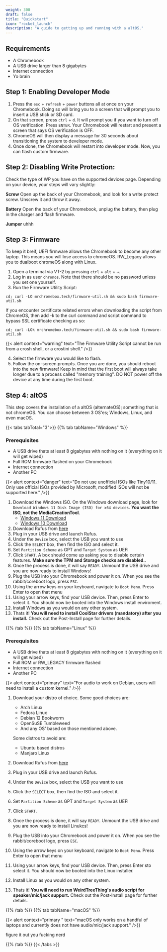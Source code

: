 ```yaml
---
weight: 300
draft: false
title: "Quickstart"
icon: "rocket_launch"
description: "A guide to getting up and running with a altOS."
---
```


## Requirements

- A Chromebook
- A USB drive larger than 8 gigabytes
- Internet connection
- Yo brain

## Step 1: Enabling Developer Mode

1. Press the `esc` + `refresh` + `power` buttons all at once on your Chromebook. Doing so will bring you to a screen that will prompt you to insert a USB stick or SD card.
2. On that screen, press `ctrl` + `d`. It will prompt you if you want to turn off OS verification. Press `ENTER`. Your Chromebook will restart and present a screen that says OS verification is OFF.
3. ChromeOS will then display a message for 30 seconds about transitioning the system to developer mode.
4. Once done, the Chromebook will restart into developer mode. Now, you can flash custom firmware.


## Step 2: Disabling Write Protection:
Check the type of WP you have on the supported devices page. Depending on your device, your steps will vary slightly:

**Screw**
Open up the back of your Chromebook, and look for a write protect screw. Unscrew it and throw it away.

**Battery**
Open the back of your Chromebook, unplug the battery, then plug in the charger and flash firmware.

**Jumper**
uhhh


## Step 3: Firmware

To keep it breif, UEFI firmware allows the Chromebook to become any other laptop. This means you will lose access to chromeOS. RW_Legacy allows you to dualboot chromeOS along with Linux.

1. Open a terminal via VT-2 by pressing `ctrl` + `alt` + `→`.
2. Log in as user `chronos`. Note that there should be no password unless you set one yourself.
3. Run the Firmware Utility Script:
  ```shell
cd; curl -LO mrchromebox.tech/firmware-util.sh && sudo bash firmware-util.sh
```

If you encounter certificate related errors when downloading the script from ChromeOS, then add -k to the curl command and script command to bypass SSL certificate checking as so:
```shell
cd; curl -LOk mrchromebox.tech/firmware-util.sh && sudo bash firmware-util.sh
```

{{< alert context="warning" text="The Firmware Utility Script cannot be run from a crosh shell, or a crostini shell." />}}

4. Select the firmware you would like to flash.
5. Follow the on-screen prompts. Once you are done, you should reboot into the new firmware! Keep in mind that the first boot will always take longer due to a process called "memory training". DO NOT power off the device at any time during the first boot.

## Step 4: altOS
This step covers the installation of a altOS (alternateOS); something that is not chromeOS. You can choose between 3 OS'es; Windows, Linux, and even macOS.


{{< tabs tabTotal="3">}}
{{% tab tabName="Windows" %}}

### Prerequisites
- A USB drive thats at least 8 gigabytes with nothing on it (everything on it will get wiped)
- Full ROM firmware flashed on your Chromebook
- Internet connection
- Another PC 

{{< alert context="danger" text="Do not use unofficial ISOs like Tiny10/11. Only use official ISOs provided by Microsoft, modified ISOs will not be supported here." />}}

1. Download the Windows ISO. On the Windows download page, look for `Download Windows 11 Disk Image (ISO) for x64 devices`. **You want the ISO, not the MediaCreationTool**.
      - [Windows 11 Download](https://www.microsoft.com/software-download/windows11)
      - [Windows 10 Download](https://www.microsoft.com/en-us/software-download/windows10)
2. Download Rufus from [here](https://rufus.ie/en/)
3. Plug in your USB drive and launch Rufus.
4. Under the `Device` box, select the USB you want to use
5. Click the `SELECT` box, then find the ISO and select it.
6. Set `Partition Scheme` as GPT and `Target System` as UEFI
7. Click `START`. A box should come up asking you to disable certain features. **Make sure the TPM and Storage checks are disabled.**.
8. Once the process is done, it will say `READY`. Unmount the USB drive and you are now ready to install Windows!
9. Plug the USB into your Chromebook and power it on. When you see the rabbit/coreboot logo, press `ESC`.
10. Using the arrow keys on your keyboard, navigate to `Boot Menu`. Press Enter to open that menu
11. Using your arrow keys, find your USB device. Then, press Enter to select it. You should now be booted into the Windows install enviroment.
12. Install Windows as you would on any other system.
13. Thats it! **You will need to install CoolStar drivers (mandatory) after you install.** Check out the Post-Install page for further details.


{{% /tab %}}
{{% tab tabName="Linux" %}}

### Prerequisites
- A USB drive thats at least 8 gigabytes with nothing on it (everything on it will get wiped)
- Full ROM or RW_LEGACY firmware flashed
- Internet connection
- Another PC 

{{< alert context="primary" text="For audio to work on Debian, users will need to install a custom kernel." />}}

1. Download your distro of choice. Some good choices are:
   - Arch Linux
   - Fedora Linux
   - Debian 12 Bookworm
   - OpenSuSE Tumbleweed
   - And any OS' based on those mentioned above.

    Some distros to avoid are:
      - Ubuntu based distros
      - Manjaro Linux 

2. Download Rufus from [here](https://rufus.ie/en/)
3. Plug in your USB drive and launch Rufus.
4. Under the `Device` box, select the USB you want to use
5. Click the `SELECT` box, then find the ISO and select it.
6. Set `Partition Scheme` as GPT and `Target System` as UEFI
7. Click `START`. 
8. Once the process is done, it will say `READY`. Unmount the USB drive and you are now ready to install Linukcs!
9. Plug the USB into your Chromebook and power it on. When you see the rabbit/coreboot logo, press `ESC`.
10. Using the arrow keys on your keyboard, navigate to `Boot Menu`. Press Enter to open that menu
11. Using your arrow keys, find your USB device. Then, press Enter sto select it. You should now be booted into the Linux installer.
12. Install Linux as you would on any other system.
13. Thats it! **You will need to run WeirdTreeThing's audio script for speaker/mic/jack support.** Check out the Post-Install page for further details.


{{% /tab %}}
{{% tab tabName="macOS" %}}

{{< alert context="primary " text="macOS only works on a handful of laptops and currently does not have audio/mic/jack support." />}}


figure it out you fucking nerd 

{{% /tab %}}
{{< /tabs >}}

